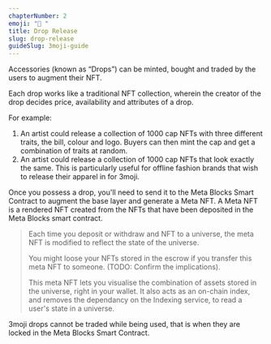 ```yaml
---
chapterNumber: 2
emoji: "💫 "
title: Drop Release
slug: drop-release
guideSlug: 3moji-guide
---
```

Accessories (known as “Drops”) can be minted, bought and traded by the users to augment their NFT. 

Each drop works like a traditional NFT collection, wherein the creator of the drop decides price, availability and attributes of a drop. 

For example:

1. An artist could release a collection of 1000 cap NFTs with three different traits, the bill, colour and logo. Buyers can then mint the cap and get a combination of traits at random. 
2. An artist could release a collection of 1000 cap NFTs that look exactly the same. This is particularly useful for offline fashion brands that wish to release their apparel in for 3moji.  

Once you possess a drop, you'll need to send it to the Meta Blocks Smart Contract to augment the base layer and generate a Meta NFT. A Meta NFT is a rendered NFT created from the NFTs that have been deposited in the Meta Blocks smart contract. 

> Each time you deposit or withdraw and NFT to a universe, the meta NFT is modified to reflect the state of the universe.
>
> You might loose your NFTs stored in the escrow if you transfer this meta NFT to someone. (TODO: Confirm the implications).
>
> This meta NFT lets you visualise the combination of assets stored in the universe, right in your wallet. It also acts as an on-chain index, and removes the dependancy on the Indexing service, to read a user's state in a universe.

3moji drops cannot be traded while being used, that is when they are locked in the Meta Blocks Smart Contract.